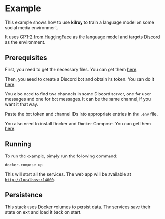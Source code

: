 # Example

This example shows how to use **kilroy**
to train a language model on some social media environment.

It uses
[GPT-2 from HuggingFace](https://huggingface.co/gpt2) as the language model
and targets [Discord](https://discord.com) as the environment.

## Prerequisites

First, you need to get the necessary files.
You can get them [here](https://github.com/kilroybot/kilroy/tree/main/example).

Then, you need to create a Discord bot and obtain its token.
You can do it [here](https://discord.com/developers/applications).

You also need to find two channels in some Discord server,
one for user messages and one for bot messages.
It can be the same channel, if you want it that way.

Paste the bot token and channel IDs
into appropriate entries in the `.env` file.

You also need to install Docker and Docker Compose.
You can get them [here](https://docs.docker.com/get-docker).

## Running

To run the example, simply run the following command:

```bash
docker-compose up
```

This will start all the services.
The web app will be available at
[`http://localhost:14000`](http://localhost:14000).

## Persistence

This stack uses Docker volumes to persist data.
The services save their state on exit and load it back on start.
